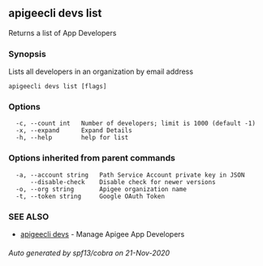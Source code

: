 ## apigeecli devs list

Returns a list of App Developers

### Synopsis

Lists all developers in an organization by email address

```
apigeecli devs list [flags]
```

### Options

```
  -c, --count int   Number of developers; limit is 1000 (default -1)
  -x, --expand      Expand Details
  -h, --help        help for list
```

### Options inherited from parent commands

```
  -a, --account string   Path Service Account private key in JSON
      --disable-check    Disable check for newer versions
  -o, --org string       Apigee organization name
  -t, --token string     Google OAuth Token
```

### SEE ALSO

* [apigeecli devs](apigeecli_devs.md)	 - Manage Apigee App Developers

###### Auto generated by spf13/cobra on 21-Nov-2020
